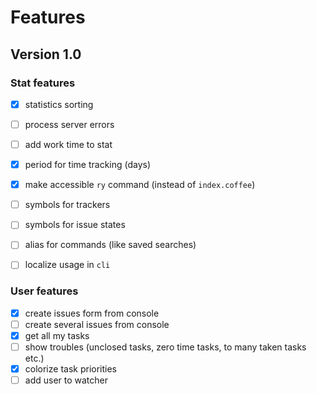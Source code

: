 # Features

## Version 1.0

### Stat features

- [X] statistics sorting
- [ ] process server errors
- [ ] add work time to stat
- [X] period for time tracking (days)
- [X] make accessible `ry` command (instead of `index.coffee`)
- [ ] symbols for trackers
- [ ] symbols for issue states
- [ ] alias for commands (like saved searches)
- [ ] localize usage in `cli`


### User features

- [X] create issues form from console
- [ ] create several issues from console
- [X] get all my tasks
- [ ] show troubles (unclosed tasks, zero time tasks, to many taken tasks etc.)
- [X] colorize task priorities
- [ ] add user to watcher

